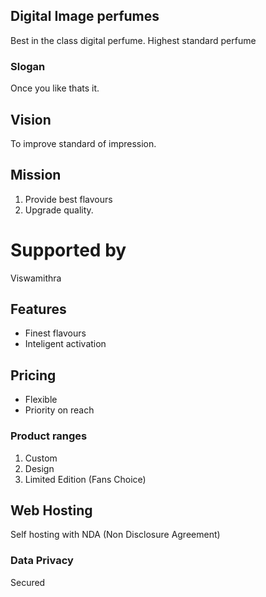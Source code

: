 ## Digital Image perfumes
Best in the class digital perfume. Highest standard 
perfume 
### Slogan
Once you like thats it.
## Vision
To improve standard of impression.
## Mission
1. Provide best flavours 
1. Upgrade quality.
# Supported by
Viswamithra 
## Features
* Finest flavours
* Inteligent activation
## Pricing
* Flexible
* Priority on reach
### Product ranges
1. Custom
1. Design
1. Limited Edition (Fans Choice)
## Web Hosting
Self hosting with NDA (Non Disclosure Agreement)
### Data Privacy
Secured
